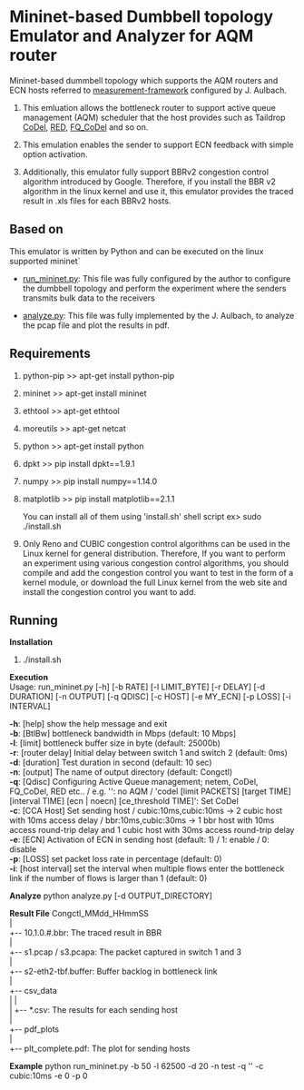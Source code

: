 Mininet-based Dumbbell topology Emulator and Analyzer for AQM router
================================================================================

Mininet-based dummbell topology which supports the AQM routers and ECN hosts
referred to [measurement-framework](https://gitlab.lrz.de/tcp-bbr/measurement-framework) configured by J. Aulbach.

  1) This emluation allows the bottleneck router to support active queue management (AQM) scheduler that the host provides such as Taildrop [CoDel](https://man7.org/linux/man-pages/man8/tc-codel.8.html), [RED](https://man7.org/linux/man-pages/man8/tc-red.8.html), [FQ_CoDel](https://man7.org/linux/man-pages/man8/tc-fq_codel.8.html) and so on.

  2) This emulation enables the sender to support ECN feedback with simple option activation.

  3) Additionally, this emulator fully support BBRv2 congestion control algorithm introduced by Google. Therefore, if you install the BBR v2 algorithm in the linux kernel and use it, this emulator provides the traced result in .xls files for each BBRv2 hosts.


Based on
--------------------------------------------------------------------------------
This emulator is written by Python and can be executed on the linux supported mininet`

- [run_mininet.py](https://github.com/syj5385/bbr_dumbbell/blob/master/run_mininet.py): This file was fully configured by the author to configure the dumbbell topology and perform the experiment where the senders transmits bulk data to the receivers

- [analyze.py](https://github.com/syj5385/bbr_dumbbell/blob/master/analyze.py): This file was fully implemented by the J. Aulbach, to analyze the pcap file and plot the results in pdf. 

Requirements
--------------------------------------------------------------------------------
1) python-pip	>> apt-get install python-pip
2) mininet	>> apt-get install mininet
3) ethtool	>> apt-get ethtool
4) moreutils	>> apt-get netcat
5) python	>> apt-get install python
6) dpkt		>> pip install dpkt==1.9.1
7) numpy	>> pip install numpy==1.14.0
8) matplotlib	>> pip install matplotlib==2.1.1

	You can install all of them using 'install.sh' shell script
	ex>  sudo ./install.sh
	
9) Only Reno and CUBIC congestion control algorithms can be used in the Linux kernel for general distribution. Therefore, If you want to perform an experiment using various congestion control algorithms, you should compile and add the congestion control you want to test in the form of a kernel module, or download the full Linux kernel from the web site and install the congestion control you want to add. 

Running
--------------------------------------------------------------------------------
**Installation**
1) ./install.sh

**Execution**    
Usage: run_mininet.py [-h] [-b RATE] [-l LIMIT_BYTE] [-r DELAY] [-d DURATION] [-n OUTPUT] [-q QDISC] [-c HOST] [-e MY_ECN] [-p LOSS] [-i INTERVAL]

**-h**: [help]		show the help message and exit    
**-b**: [BtlBw]		bottleneck bandwidth in Mbps (default: 10 Mbps]    
**-l**: [limit]		bottleneck buffer size in byte (default: 25000b)    
**-r**: [router delay]	Initial delay between switch 1 and switch 2 (default: 0ms)    
**-d**: [duration]		Test duration in second (default: 10 sec)    
**-n**: [output]		The name of output directory (default: Congctl)    
**-q**: [Qdisc]		Configuring Active Queue management; netem, CoDel, FQ_CoDel, RED etc.. / e.g. '': no AQM / 'codel [limit PACKETS] [target TIME] [interval TIME] [ecn | noecn] [ce_threshold TIME]': Set CoDel    
**-c**: [CCA Host]		Set sending host / cubic:10ms,cubic:10ms -> 2 cubic host with 10ms access delay / bbr:10ms,cubic:30ms -> 1 bbr host with 10ms access round-trip delay and 1 cubic host with 30ms access round-trip delay    
**-e**: [ECN]		Activation of ECN in sending host (default: 1) / 1: enable / 0: disable    
**-p**: [LOSS]		set packet loss rate in percentage (default: 0)    
**-i**: [host interval]	set the interval when multiple flows enter the bottleneck link if the number of flows is larger than 1 (default: 0)     

**Analyze**
python analyze.py [-d OUTPUT_DIRECTORY]

**Result File**
 Congctl_MMdd_HHmmSS    
 |    
 +-- 10.1.0.#.bbr:	 The traced result in BBR    
 |    
 +-- s1.pcap / s3.pcapa: The packet captured in switch 1 and 3    
 |    
 +-- s2-eth2-tbf.buffer: Buffer backlog in bottleneck link     
 |    
 +-- csv_data    
 |   |    
 |   +-- *.csv: The results for each sending host    
 |    
 +-- pdf_plots    
     |    
     +-- plt_complete.pdf: The plot for sending hosts    

**Example**
python run_mininet.py -b 50 -l 62500 -d 20 -n test -q '' -c cubic:10ms -e 0 -p 0
